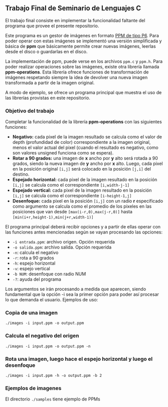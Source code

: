 ## Trabajo Final de Seminario de Lenguajes C

El trabajo final consiste en implementar la funcionalidad faltante del programa
que provee el presente repositorio.

Este programa es un gestor de imágenes en formato [PPM de tipo P6](http://netpbm.sourceforge.net/doc/ppm.html).
Para poder operar con estas imágenes se implementó una versión simplificada y
básica de **ppm** que básicamente permite crear nuevas imágenes, leerlas desde
el disco o guardarlas en el disco. 

La implementación de ppm, puede verse en los archivos `ppm.c` y `ppm.h`. Para
poder realizar operaciones sobre las imágenes, existe otra librería llamada
**ppm-operations**. Esta librería ofrece funciones de transformación de imágenes
respetando siempre la idea de devolver una nueva imagen transformada a partir de
la imagen original.

A modo de ejemplo, se ofrece un programa principal que muestra el uso de las
librerías provistas en este repositorio.

### Objetivo del trabajo

Completar la funcionalidad de la librería **ppm-operations** con las siguientes
funciones:

* **Negativo:** cada pixel de la imagen resultado se calcula como el valor de
  depth (profundidad de color) correspondiente a la imagen original, menos el
  valor actual del pixel (cuando el resultado es negativo, como son valores
  unsigned funciona como se espera).
* **Rotar a 90 grados:** una imagen de **x** ancho por **y** alto será rotada a 90
  grados, siendo la nueva imagen de **y** ancho por **x** alto. Luego, cada pixel en la
  posición original `[i,j]` será colocado en la posición `[j,i]` del destino.
* **Espejado horizontal:** cada pixel de la imagen resultado en la posición 
  `[i,j]` se calcula como el correspondiente `[i,width-j-1]`
* **Espejado vertical:** cada pixel de la imagen resultado en la posición 
  `[i,j]` se calcula como el correspondiente `[i-height-1,j]`
* **Desenfoque:** cada pixel en la posición `[i,j]` con un radio **r**
  especificado como argumento se calcula como el promedio de los pixeles en las
  posiciones que van desde `[max(i-r,0),max(j-r,0)]` hasta `[min(i+r,height-1),min(j+r,width-1)]`

El programa principal deberá recibir opciones y a partir de ellas operar con las
funciones antes mencionadas según se vayan procesando las opciones:

* `-i entrada.ppm`: archivo origen. Opción requerida
* `-o salida.ppm`: archivo salida. Opción requerida
* `-n`: calcula el negativo
* `-r`: rota a 90 grados
* `-h`: espejo horizontal
* `-v`: espejo vertical
* `-b NUM`: desenfoque con radio NUM
* `-?`: ayuda del programa

Los argumentos se irán procesando a medida que aparecen, siendo fundamental que
la opción -i sea la primer opción para poder así procesar lo que demanda el
usuario. Ejemplos de uso:

### Copia de una imagen

```
./images -i input.ppm -o output.ppm
```

### Calcula el negativo del origen

```
./images -i input.ppm -o output.ppm -n
```

### Rota una imagen, luego hace el espejo horizontal y luego el desenfoque

```
./images -i input.ppm -h -o output.ppm -b 2
```

### Ejemplos de imagenes

El directorio `./samples` tiene ejemplo de PPMs
